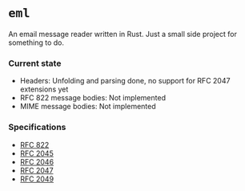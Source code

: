 # `eml`

An email message reader written in Rust. Just a small side project for something to do.

### Current state

* Headers: Unfolding and parsing done, no support for RFC 2047 extensions yet
* RFC 822 message bodies: Not implemented
* MIME message bodies: Not implemented

### Specifications

* [RFC 822](https://datatracker.ietf.org/doc/html/rfc822)
* [RFC 2045](https://datatracker.ietf.org/doc/html/rfc2045)
* [RFC 2046](https://datatracker.ietf.org/doc/html/rfc2046)
* [RFC 2047](https://datatracker.ietf.org/doc/html/rfc2047)
* [RFC 2049](https://datatracker.ietf.org/doc/html/rfc2049)